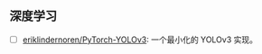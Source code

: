 ## 深度学习

- [ ] [eriklindernoren/PyTorch-YOLOv3](https://github.com/eriklindernoren/PyTorch-YOLOv3): 一个最小化的 YOLOv3 实现。
